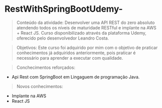 # RestWithSpringBootUdemy-

> Conteúdo da atividade:
Desenvolver uma API REST do zero absoluto atendendo todos os níveis de maturidade RESTful e implante na AWS + React JS. Curso disponibilizado através da plataforma Udemy, oferecido pelo desenvolvedor Leandro Costa.

> Objetivos:
Este curso foi adquirido por mim com o objetivo de praticar conhecimentos já adquiridos anteriormente, 
pois praticar é necessário para aprender a executar com qualidade.

> Conchecimentos reforçados: 
- Api Rest com SpringBoot em Lingaguem de programação Java.

> Novos conhecimentos:
- Implante na AWS
- React JS

